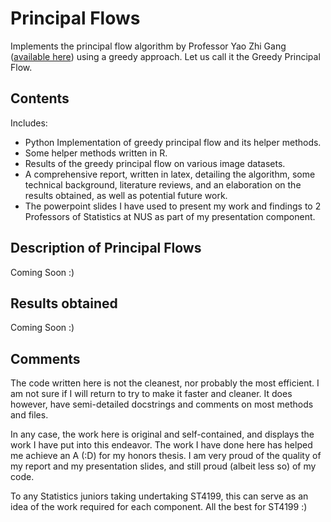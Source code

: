 # Principal Flows
Implements the principal flow algorithm by Professor Yao Zhi Gang ([available here](https://www.tandfonline.com/doi/abs/10.1080/01621459.2013.849199)) using a greedy approach. Let us call it the Greedy Principal Flow.

## Contents

Includes:
- Python Implementation of greedy principal flow and its helper methods.
- Some helper methods written in R.
- Results of the greedy principal flow on various image datasets.
- A comprehensive report, written in latex, detailing the algorithm, some technical background, literature reviews, and an elaboration on the results obtained, as well as potential future work.
- The powerpoint slides I have used to present my work and findings to 2 Professors of Statistics at NUS as part of my presentation component.
## Description of Principal Flows

Coming Soon :)

## Results obtained

Coming Soon :)
## Comments

The code written here is not the cleanest, nor probably the most efficient. I am not sure if I will return to try to make it faster and cleaner. It does however, have semi-detailed docstrings and comments on most methods and files.

In any case, the work here is original and self-contained, and displays 
the work I have put into this endeavor. The work I have done here 
has helped me achieve an A (:D) for my honors thesis. I am very proud of 
the quality of my report and my presentation slides, and still proud 
(albeit less so) of my code. 

To any Statistics juniors taking undertaking ST4199, this can serve as an idea of the work required for each component. All the best for ST4199 :)
